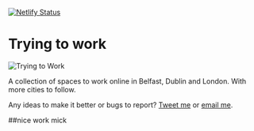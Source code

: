 [![Netlify Status](https://api.netlify.com/api/v1/badges/234526c3-e1a1-406e-9015-d14690b87289/deploy-status)](https://app.netlify.com/sites/tryingtowork/deploys)

Trying to work
=============================

![Trying to Work](https://raw.githubusercontent.com/mckeever02/tryingtowork/master/static/images/og-image-2.png)

A collection of spaces to work online in Belfast, Dublin and London. With more cities to follow.

Any ideas to make it better or bugs to report? [Tweet me](https://twitter.com/mmckvr) or [email me](mailto:michael@mckvr.com).

##nice work mick